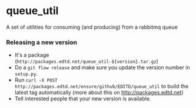 queue_util
==========

A set of utilities for consuming (and producing) from a rabbitmq queue


### Releasing a new version

* It's a package (`http://packages.edtd.net/queue_util-${version}.tar.gz`)
* Do a `git flow release` and make sure you update the version number in `setup.py`.
* Run `curl -X POST http://packages.edtd.net/ensure/github/EDITD/queue_util` to build the latest tag automatically (more about this on http://packages.edtd.net)
* Tell interested people that your new version is available.
